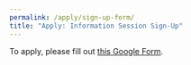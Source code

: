 ```yaml
---
permalink: /apply/sign-up-form/
title: "Apply: Information Session Sign-Up"
---
```


To apply, please fill out [this Google Form](https://forms.gle/D37NfAoUqhFayUse7).
